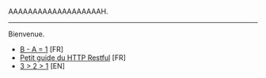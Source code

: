 AAAAAAAAAAAAAAAAAAAH.

---

Bienvenue.

* [B - A = 1](./character_arithmetic.md) [FR]
* [Petit guide du HTTP Restful](./http_rest.md) [FR]
* [3 > 2 > 1](./chaining_operators.md) [EN]
